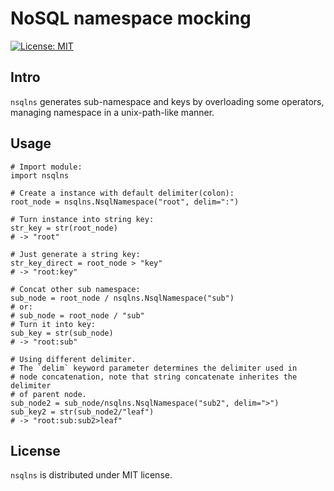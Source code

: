 # NoSQL namespace mocking
[![License: MIT](https://img.shields.io/badge/License-MIT-yellow.svg)](https://opensource.org/licenses/MIT)
## Intro
`nsqlns` generates sub-namespace and keys by overloading some operators,
managing namespace in a unix-path-like manner.

## Usage
```
# Import module:
import nsqlns

# Create a instance with default delimiter(colon):
root_node = nsqlns.NsqlNamespace("root", delim=":")

# Turn instance into string key:
str_key = str(root_node)
# -> "root"

# Just generate a string key:
str_key_direct = root_node > "key"
# -> "root:key"

# Concat other sub namespace:
sub_node = root_node / nsqlns.NsqlNamespace("sub")
# or:
# sub_node = root_node / "sub"
# Turn it into key:
sub_key = str(sub_node)
# -> "root:sub"

# Using different delimiter.
# The `delim` keyword parameter determines the delimiter used in
# node concatenation, note that string concatenate inherites the delimiter
# of parent node.
sub_node2 = sub_node/nsqlns.NsqlNamespace("sub2", delim=">")
sub_key2 = str(sub_node2/"leaf")
# -> "root:sub:sub2>leaf"

```

## License
`nsqlns` is distributed under MIT license.
